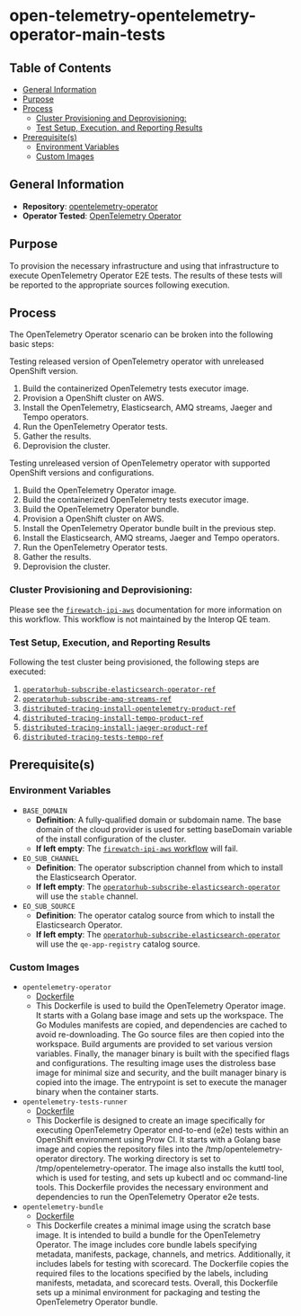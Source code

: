 # open-telemetry-opentelemetry-operator-main-tests<!-- omit from toc -->

## Table of Contents<!-- omit from toc -->
- [General Information](#general-information)
- [Purpose](#purpose)
- [Process](#process)
  - [Cluster Provisioning and Deprovisioning:](#cluster-provisioning-and-deprovisioning)
  - [Test Setup, Execution, and Reporting Results](#test-setup-execution-and-reporting-results)
- [Prerequisite(s)](#prerequisites)
  - [Environment Variables](#environment-variables)
  - [Custom Images](#custom-images)

## General Information

- **Repository**: [opentelemetry-operator](https://github.com/open-telemetry/opentelemetry-operator/blob/main/CONTRIBUTING.md#end-to-end-tests)
- **Operator Tested**: [OpenTelemetry Operator](https://github.com/open-telemetry/opentelemetry-operator)

## Purpose

To provision the necessary infrastructure and using that infrastructure to execute OpenTelemetry Operator E2E tests. The results of these tests will be reported to the appropriate sources following execution.

## Process

The OpenTelemetry Operator scenario can be broken into the following basic steps:

Testing released version of OpenTelemetry operator with unreleased OpenShift version.

1. Build the containerized OpenTelemetry tests executor image.
2. Provision a OpenShift cluster on AWS.
3. Install the OpenTelemetry, Elasticsearch, AMQ streams, Jaeger and Tempo operators.
4. Run the OpenTelemetry Operator tests.
5. Gather the results.
6. Deprovision the cluster.

Testing unreleased version of OpenTelemetry operator with supported OpenShift versions and configurations. 

1. Build the OpenTelemetry Operator image.
2. Build the containerized OpenTelemetry tests executor image.
3. Build the OpenTelemetry Operator bundle.
4. Provision a OpenShift cluster on AWS.
5. Install the OpenTelemetry Operator bundle built in the previous step.
6. Install the Elasticsearch, AMQ streams, Jaeger and Tempo operators.
7. Run the OpenTelemetry Operator tests.
8. Gather the results.
9. Deprovision the cluster. 

### Cluster Provisioning and Deprovisioning:

Please see the [`firewatch-ipi-aws`](https://steps.ci.openshift.org/workflow/firewatch-ipi-aws) documentation for more information on this workflow. This workflow is not maintained by the Interop QE team.

### Test Setup, Execution, and Reporting Results

Following the test cluster being provisioned, the following steps are executed:

1. [`operatorhub-subscribe-elasticsearch-operator-ref`](../../../step-registry/operatorhub/subscribe/elasticsearch-operator/README.md)
2. [`operatorhub-subscribe-amq-streams-ref`](../../../step-registry/operatorhub/subscribe/amq-streams/README.md)
3. [`distributed-tracing-install-opentelemetry-product-ref`](../../../step-registry/distributed-tracing/install/opentelemetry-product/README.md)
4. [`distributed-tracing-install-tempo-product-ref`](../../../step-registry/distributed-tracing/install/tempo-product/README.md)
5. [`distributed-tracing-install-jaeger-product-ref`](../../../step-registry/distributed-tracing/install/jaeger-product/README.md)
6. [`distributed-tracing-tests-tempo-ref`](../../../step-registry/distributed-tracing/tests/tempo/README.md)

## Prerequisite(s)

### Environment Variables

- `BASE_DOMAIN`
  - **Definition**: A fully-qualified domain or subdomain name. The base domain of the cloud provider is used for setting baseDomain variable of the install configuration of the cluster.
  - **If left empty**: The [`firewatch-ipi-aws` workflow](../../../step-registry/firewatch/ipi/aws/firewatch-ipi-aws-workflow.yaml) will fail.
- `EO_SUB_CHANNEL`
  - **Definition**: The operator subscription channel from which to install the Elasticsearch Operator.
  - **If left empty**: The [`operatorhub-subscribe-elasticsearch-operator`](../../../step-registry/operatorhub/subscribe/elasticsearch-operator/README.md) will use the `stable` channel.
- `EO_SUB_SOURCE`
  - **Definition**: The operator catalog source from which to install the Elasticsearch Operator.
  - **If left empty**: The [`operatorhub-subscribe-elasticsearch-operator`](../../../step-registry/operatorhub/subscribe/elasticsearch-operator/README.md) will use the `qe-app-registry` catalog source.


### Custom Images

- `opentelemetry-operator`
  - [Dockerfile](https://github.com/open-telemetry/opentelemetry-operator/blob/main/Dockerfile)
  - This Dockerfile is used to build the OpenTelemetry Operator image. It starts with a Golang base image and sets up the workspace. The Go Modules manifests are copied, and dependencies are cached to avoid re-downloading. The Go source files are then copied into the workspace. Build arguments are provided to set various version variables. Finally, the manager binary is built with the specified flags and configurations. The resulting image uses the distroless base image for minimal size and security, and the built manager binary is copied into the image. The entrypoint is set to execute the manager binary when the container starts.
- `opentelemetry-tests-runner`
  - [Dockerfile](https://github.com/open-telemetry/opentelemetry-operator/blob/main/Dockerfile)
  - This Dockerfile is designed to create an image specifically for executing OpenTelemetry Operator end-to-end (e2e) tests within an OpenShift environment using Prow CI. It starts with a Golang base image and copies the repository files into the /tmp/opentelemetry-operator directory. The working directory is set to /tmp/opentelemetry-operator. The image also installs the kuttl tool, which is used for testing, and sets up kubectl and oc command-line tools. This Dockerfile provides the necessary environment and dependencies to run the OpenTelemetry Operator e2e tests.
- `opentelemetry-bundle`
  - [Dockerfile](https://github.com/open-telemetry/opentelemetry-operator/blob/main/bundle.Dockerfile)
  - This Dockerfile creates a minimal image using the scratch base image. It is intended to build a bundle for the OpenTelemetry Operator. The image includes core bundle labels specifying metadata, manifests, package, channels, and metrics. Additionally, it includes labels for testing with scorecard. The Dockerfile copies the required files to the locations specified by the labels, including manifests, metadata, and scorecard tests. Overall, this Dockerfile sets up a minimal environment for packaging and testing the OpenTelemetry Operator bundle.
